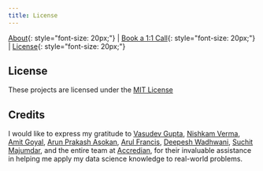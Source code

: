 ```yaml
---
title: License
---
```



[About](/about.md){: style="font-size: 20px;"} | [Book a 1:1 Call](/appointment.md){: style="font-size: 20px;"} | [License](/license.md){: style="font-size: 20px;"}

## License

These projects are licensed under the [MIT License](https://github.com/Mihir-Ai-lab/Academic-Projects/blob/0be1d35465c01c08ef8daebf456cf25f90b8d504/LICENSE)

## Credits

I would like to express my gratitude to [Vasudev Gupta](https://www.linkedin.com/in/vasudev-gupta-562a73168), [Nishkam Verma](https://www.linkedin.com/in/nishkam-verma-2566a868), [Amit Goyal](https://www.linkedin.com/in/amit-goyal-09067467), [Arun Prakash Asokan](https://www.linkedin.com/in/arunprakashasokan), [Arul Francis](https://www.linkedin.com/in/arulfrancis), [Deepesh Wadhwani](https://www.linkedin.com/in/deepesh-wadhwani-5a497027), [Suchit Majumdar](https://www.linkedin.com/in/suchitmajumdar), and the entire team at [Accredian](https://www.linkedin.com/school/insaid/), for their invaluable assistance in helping me apply my data science knowledge to real-world problems.

